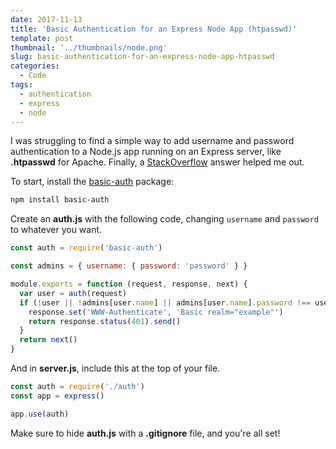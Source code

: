 ```yaml
---
date: 2017-11-13
title: 'Basic Authentication for an Express Node App (htpasswd)'
template: post
thumbnail: '../thumbnails/node.png'
slug: basic-authentication-for-an-express-node-app-htpasswd
categories:
  - Code
tags:
  - authentication
  - express
  - node
---
```


I was struggling to find a simple way to add username and password authentication to a Node.js app running on an Express server, like **.htpasswd** for Apache. Finally, a [StackOverflow](https://stackoverflow.com/questions/23616371/basic-http-authentication-with-node-and-express-4) answer helped me out.

To start, install the [basic-auth](https://www.npmjs.com/package/basic-auth) package:

```bash
npm install basic-auth
```

Create an **auth.js** with the following code, changing `username` and `password` to whatever you want.

```js
const auth = require('basic-auth')

const admins = { username: { password: 'password' } }

module.exports = function (request, response, next) {
  var user = auth(request)
  if (!user || !admins[user.name] || admins[user.name].password !== user.pass) {
    response.set('WWW-Authenticate', 'Basic realm="example"')
    return response.status(401).send()
  }
  return next()
}
```

And in **server.js**, include this at the top of your file.

```js
const auth = require('./auth')
const app = express()

app.use(auth)
```

Make sure to hide **auth.js** with a **.gitignore** file, and you're all set!
